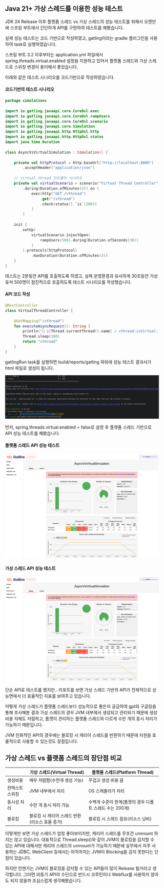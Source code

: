 ## Java 21+ 가상 스레드를 이용한 성능 테스트 

JDK 24 Release 이후 플랫폼 스레드 vs 가상 스레드의 성능 테스트를 위해서 오랜만에 스프링 부트에서 간단하게 API를 구현하여 테스트를 해봤습니다.

실제 성능 테스트는 코드 기반으로 작성하였고, gatling이라는 gradle 플러그인을 사용하여 task로 실행하였습니다.

스프링 부트 3.2 이후부터는 application.yml 파일에서 spring.threads.virtual.enabled 설정을 지원하고 있어서 플랫폼 스레드와 가상 스레드로 스위칭 변경이 용이해서 좋았습니다.

아래와 같은 테스트 시나리오를 코드기반으로 작성하였습니다.
#### 코드기반의 테스트 시나리오 
```kotlin
package simulations  
  
import io.gatling.javaapi.core.CoreDsl.exec  
import io.gatling.javaapi.core.CoreDsl.rampUsers  
import io.gatling.javaapi.core.CoreDsl.scenario  
import io.gatling.javaapi.core.Simulation  
import io.gatling.javaapi.http.HttpDsl.http  
import io.gatling.javaapi.http.HttpDsl.status  
import java.time.Duration  
  
class AsyncVsVirtualSimulation : Simulation() {  
  
    private val httpProtocol = http.baseUrl("http://localhost:8080")  
        .acceptHeader("application/json")  
  
    // virtual-thread 컨트롤러 시나리오  
    private val virtualScenario = scenario("Virtual Thread Controller")  
        .during(Duration.ofMinutes(2)).on (  
            exec(http("GET /vthread")  
                .get("/vthread")  
                .check(status().`is`(200))  
            )  
        )  
  
    init {  
        setUp(  
            virtualScenario.injectOpen(  
                rampUsers(500).during(Duration.ofSeconds(30))  
            )  
        ).protocols(httpProtocol)  
            .maxDuration(Duration.ofMinutes(3))  
    }  
}
```

테스트는 2분동안 API를 호출하도록 하였고, 실제 운영환경과 유사하게 30초동안 가상 유저 500명이 점진적으로 호출하도록 테스트 시나리오를 작성했습니다.
#### API 코드 작성
```kotlin
@RestController  
class VirtualThreadController {  
  
    @GetMapping("/vthread")  
    fun executeAsyncRequest(): String {  
        println("🧵 ${Thread.currentThread().name} / vthread:isVirtual: ${Thread.currentThread().isVirtual}")  
        Thread.sleep(100)  
        return "vthread"  
    }  
}
```

gatlingRun task를 실행하면 build/reports/gatling 하위에 성능 테스트 결과서가 html 파일로 생성이 됩니다.

![gatling](../../Attached%20file/gatling.png)

먼저, spring.threads.virtual.enabled = false로 설정 후 플랫폼 스레드 기반으로 API 성능 테스트를 해봤습니다.
#### 플랫폼 스레드 API 성능 테스트
![platform thread test](../../Attached%20file/platform%20thread%20test.png)

#### 가상 스레드 API 성능 테스트
![virtual thread test](../../Attached%20file/virtual%20thread%20test.png)

단순 API로 테스트를 했지만.. 리포트를 보면 가상 스레드 기반의 API가 전체적으로 성능면에서 더 효율적인 지표를 보여주고 있습니다.

어떻게 가상 스레드가 플랫폼 스레드보다 성능적으로 좋은지 궁금하여 gpt와 구글링을 통해 조사해본 결과 가상 스레드의 경우 JVM 내부에서 생성되고 관리되기 때문에 생성 비용 자체도 저렴하고, 톰캣이 관리하는 플랫폼 스레드와 다르게 수만 개의 동시 처리가 가능하기 때문입니다.

JVM 친화적인 API의 경우에는 블로킹 시 캐리어 스레드를 반환하기 때문에 자원을 효율적으로 사용할 수 있는것도 장점입니다. 


## 가상 스레드 vs 플랫폼 스레드의 장단점 비교

|          | 가상 스레드(Virtual Thread)      | 플랫폼 스레드(Platform Thread)           |
| -------- | --------------------------- | ---------------------------------- |
| 생성비용     | 매우 저렴함(수천개 생성 가능)           | 무겁고 생성 비용 큼                        |
| 컨텍스트 스위칭 | JVM 내부에서 처리                 | OS 스케줄러가 처리                        |
| 동시성 처리   | 수만 개 동시 처리 가능               | 수백개 수준이 한계(톰캣의 경우 디폴트 스레드 수는 200개) |
| 블로킹      | 블로킹 시 캐리어 스레드 반환(리소스 효율 증가) | 블로킹 시 스레드 점유(리소스 낭비)               |

이렇게만 보면 가상 스레드가 엄청 좋아보이지만, 캐리어 스레드를 무조건 unmount 하지는 않고 있습니다.
대표적으로 Thread.sleep()와 같이 JVM이 블로킹을 감지할 수 있는 API에 대해서만 캐리어 스레드의 unmount가 가능하기 때문에 실무에서 자주 사용하는 JDBC, WebClient 등에서는 아직까지는 JVM이 Blocking을 감지 못한다는 단점이 있습니다.

하지만 언젠가는 JVM이 블로킹을 감지할 수 있는 API들이 많이 Release 될거라고 생각합니다. 그러면 비동기 API의 수단으로  반드시 코루틴이나 Webflux를 사용하지 않아도 되지 않을까 조심스럽게 생각해봤습니다.
